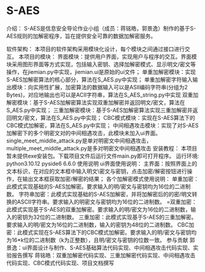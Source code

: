 # S-AES
介绍：
S-AES是信息安全导论作业小组（成员：蒋铭皓，郭景逸）制作的基于S-AES规则的加解密程序，旨在提供安全可靠的数据加解密服务。

软件架构：
本项目的软件架构采用模块化设计，每个模块之间通过接口进行交互。
本项目的模块：
界面模块：提供用户界面，实现用户与程序的交互。界面模块采用图形界面等方式实现，包括输入密钥、选择加解密模式、显示明文/密文等操作，在jiemian.py中实现，jiemian.ui是原始的ui文件；
单重加解密模块：实现S-AES加解密算法的核心部分，算法在S_AES.py中实现；
单重加解密字符输入输出模块：向实用性扩展，加密算法的数据输入可以是ASII编码字符串(分组为2 Bytes)，对应地输出也可以是ACII字符串，算法在S_AES_string.py中实现
双重加解密模块：基于S-AES加解密算法实现双重加解密并返回明文/密文，算法在S_AES.py中实现；
三重加解密模块：基于S-AES加解密算法实现三重加解密并返回明文/密文，算法在S_AES.py中实现；
CBC模式模块：实现在S-AES算法下的CBC模式加解密，算法在S_AES.py中实现；
中间相遇攻击模块：实现了对S-AES加解密下的多个明密文对的中间相遇攻击，此模块未加入ui界面。
single_meet_middle_attack.py是单对明密文中间相遇攻击，multiple_meet_middle_attack.py是多对明密文中间相遇攻击
安装教程：
本项目暂未提供exe安装包。下载项目文件后运行文件main.py即可打开程序。
运行环境:
python3.10.12
pyside6 6.6.0
使用说明
ui界面使用说明：
主界面：按照界面上的文本标识，在对应的文本框中输入明文\密文与密钥，点击加密/解密按钮进行操作，在输出文本框获取加密/解密的结果；
各个加解密模式使用说明：
单重加密：此模式实现基础的S-AES加解密。要求输入的明/密文与密钥均为16位的二进制数。
字符串加密：此模式实现基础的S-AES加解密，并将加解密后的的密/明文转换的ASCII字符串。要求输入的明密文与密钥均为16位的二进制数。
=双重加密：此模式实现基于S-AES的双重加解密。要求输入的明/密文为16位的二进制数，输入的密钥为32位的二进制数。
三重加密：此模式实现基于S-AES的三重加解密。要求输入的明/密文为16位的二进制数，输入的密钥为48位的二进制数。
CBC加密：此模式实现在S-AES算法下的CBC模式加解密。要求输入的明/密文与密钥均为16*k位的二进制数（k为正整数），且明/密文与密钥的位数一致。
参与贡献
郭景逸：ui界面设计与制作、S-AES基础算法代码实现、中间相遇攻击代码实现、实验报告撰写
蒋铭皓：双重加解密代码实现、三重加解密代码实现、中间相遇攻击代码实现、CBC模式代码实现、项目文档撰写
